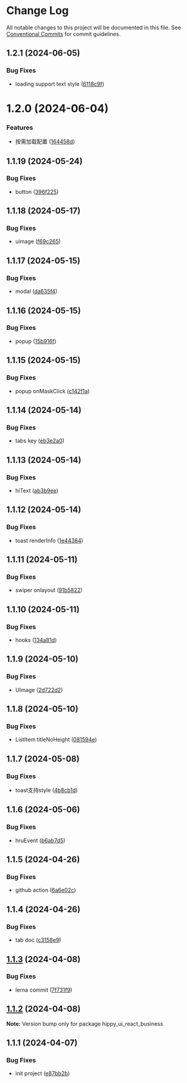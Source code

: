 # Change Log

All notable changes to this project will be documented in this file.
See [Conventional Commits](https://conventionalcommits.org) for commit guidelines.

## 1.2.1 (2024-06-05)


### Bug Fixes

* loading support text style ([6118c9f](https://github.com/hippy-contrib/hippy_ui_react/commit/6118c9f3c0405d2ad6ffbbbda524f30df9a0bd51))





# 1.2.0 (2024-06-04)


### Features

* 按需加载配置 ([164458d](https://github.com/hippy-contrib/hippy_ui_react/commit/164458dcfa167a47b32f0be596cc64c8c80961aa))





## 1.1.19 (2024-05-24)


### Bug Fixes

* button ([396f225](https://github.com/hippy-contrib/hippy_ui_react/commit/396f225ff08d13f20a4a4f7344de92e7914f3081))





## 1.1.18 (2024-05-17)


### Bug Fixes

* uimage ([f69c265](https://github.com/hippy-contrib/hippy_ui_react/commit/f69c2658448a4a8f124a4afb06c12d89741a844a))





## 1.1.17 (2024-05-15)


### Bug Fixes

* modal ([da635f4](https://github.com/hippy-contrib/hippy_ui_react/commit/da635f45b6dfe200199476aca75e1adc1d160385))





## 1.1.16 (2024-05-15)


### Bug Fixes

* popup ([15b916f](https://github.com/hippy-contrib/hippy_ui_react/commit/15b916fd44d263a0c03d825a51d9dc20f7d5a912))





## 1.1.15 (2024-05-15)


### Bug Fixes

* popup onMaskClick ([c142f1a](https://github.com/hippy-contrib/hippy_ui_react/commit/c142f1a5741a96b13e307696b22155bf585a0032))





## 1.1.14 (2024-05-14)


### Bug Fixes

* tabs key ([eb3e2a0](https://github.com/hippy-contrib/hippy_ui_react/commit/eb3e2a073b017389dd3d6fff472832d899597c38))





## 1.1.13 (2024-05-14)


### Bug Fixes

* hiText ([ab3b9ee](https://github.com/hippy-contrib/hippy_ui_react/commit/ab3b9ee9344e4ffb4ee8347012ee15f2e4bf14ef))





## 1.1.12 (2024-05-14)


### Bug Fixes

* toast renderInfo ([1e44384](https://github.com/hippy-contrib/hippy_ui_react/commit/1e443842850aaa95a7a18a5c25d2567e2cb8a58c))





## 1.1.11 (2024-05-11)


### Bug Fixes

* swiper onlayout ([91b5822](https://github.com/hippy-contrib/hippy_ui_react/commit/91b58227dfcea9dd8f9c271fe7ff4d13e6b41a89))





## 1.1.10 (2024-05-11)


### Bug Fixes

* hooks ([134a81d](https://github.com/hippy-contrib/hippy_ui_react/commit/134a81da67733a67439164818eedc339a0f7e68e))





## 1.1.9 (2024-05-10)


### Bug Fixes

* UImage ([2d722d2](https://github.com/hippy-contrib/hippy_ui_react/commit/2d722d2458a9e12cb5c7029812443972d1ff1a85))





## 1.1.8 (2024-05-10)


### Bug Fixes

* ListItem titleNoHeight ([081594e](https://github.com/hippy-contrib/hippy_ui_react/commit/081594e20db4be40a93843db431b9de29f81c346))





## 1.1.7 (2024-05-08)


### Bug Fixes

* toast支持style ([4b8cb1d](https://github.com/hippy-contrib/hippy_ui_react/commit/4b8cb1d3daee851306e0de003f25bc13fe87786f))





## 1.1.6 (2024-05-06)


### Bug Fixes

* hruEvent ([b6ab7d5](https://github.com/hippy-contrib/hippy_ui_react/commit/b6ab7d5f24719c005a760cdadf0565903a410cc7))





## 1.1.5 (2024-04-26)


### Bug Fixes

* github action ([6a6e02c](https://github.com/hippy-contrib/hippy_ui_react/commit/6a6e02ccbc05ecb34a09ac4b3aa09fc83a6d154b))





## 1.1.4 (2024-04-26)


### Bug Fixes

* tab doc ([c3158e9](https://github.com/hippy-contrib/hippy_ui_react/commit/c3158e98ce6ed8d034db9b34f3f711d6baba3252))





## [1.1.3](https://github.com/hippy-contrib/hippy_ui_react/compare/hippy_ui_react_business@1.1.2...hippy_ui_react_business@1.1.3) (2024-04-08)


### Bug Fixes

* lerna commit ([7f731f9](https://github.com/hippy-contrib/hippy_ui_react/commit/7f731f99f8439b0b480c7751797e49bf28ef351e))





## [1.1.2](https://github.com/hippy-contrib/hippy_ui_react/compare/hippy_ui_react_business@1.1.1...hippy_ui_react_business@1.1.2) (2024-04-08)

**Note:** Version bump only for package hippy_ui_react_business





## 1.1.1 (2024-04-07)


### Bug Fixes

* init project ([e87bb2b](https://github.com/hippy-contrib/hippy_ui_react/commit/e87bb2b6624db0d9930ce108da1bc3e212b9dd0a))
